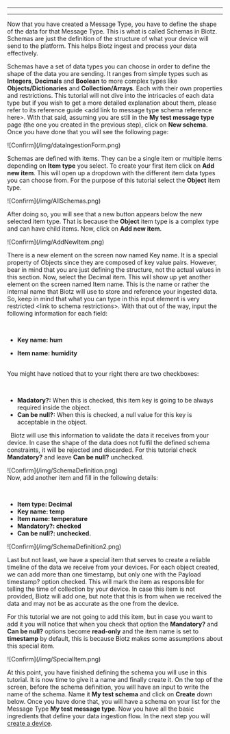 
---

---
Now that you have created a Message Type, you have to define the shape of the data for that Message Type. This is what is called Schemas in Biotz. Schemas are just the definition of the structure of what your device will send to the platform. This helps Biotz ingest and process your data effectively.




Schemas have a set of data types you can choose in order to define the shape of the data you are sending. It ranges from simple types such as **Integers**, **Decimals** and **Boolean** to more complex types like **Objects/Dictionaries** and **Collection/Arrays**. Each with their own properties and restrictions. This tutorial will not dive into the intricacies of each data type but if you wish to get a more detailed explanation about them, please refer to its reference guide \<add link to message type schema reference here>\. With that said, assuming you are still in the **My test message type** page (the one you created in the previous step), click on **New schema**. Once you have done that you will see the following page:

<div class="tutorial-image-container">
    ![Confirm](/img/dataIngestionForm.png)
</div>

Schemas are defined with items. They can be a single item or multiple items depending on **Item type** you select. To create your first item click on **Add new item**. This will open up a dropdown with the different item data types you can choose from. For the purpose of this tutorial select the **Object** item type.

<div class="tutorial-image-container">
    ![Confirm](/img/AllSchemas.png)
</div>


After doing so, you will see that a new button appears below the new selected item type. That is because the **Object** item type is a complex type and can have child items. Now, click on **Add new item**.

<div class="tutorial-image-container">
    ![Confirm](/img/AddNewItem.png)
</div>

There is a new element on the screen now named Key name. It is a special property of Objects since they are composed of key value pairs. However, bear in mind that you are just defining the structure, not the actual values in this section. Now, select the Decimal item. This will show up yet another element on the screen named Item name. This is the name or rather the internal name that Biotz will use to store and reference your ingested data. So, keep in mind that what you can type in this input element is very restricted \<link to schema restrictions>\. With that out of the way, input the following information for each field:

&nbsp;
- **Key name: hum**

- **Item name: humidity**  
&nbsp;

You might have noticed that to your right there are two checkboxes:

&nbsp;
‍

- **Madatory?:** When this is checked, this item key is going to be always required inside the object.
- **Can be null?:** When this is checked, a null value for this key is acceptable in the object.

&nbsp;
Biotz will use this information to validate the data it receives from your device. In case the shape of the data does not fulfil the defined schema constraints, it will be rejected and discarded. For this tutorial check **Mandatory?** and leave **Can be null?** unchecked.

<div class="tutorial-image-container">
    ![Confirm](/img/SchemaDefinition.png)
</div>
Now, add another item and fill in the following details:

‍
- **Item type: Decimal**
- **Key name: temp**
- **Item name: temperature**
- **Mandatory?: checked**
- **Can be null?: unchecked.**

<div class="tutorial-image-container">
    ![Confirm](/img/SchemaDefinition2.png)
</div>

Last but not least, we have a special item that serves to create a reliable timeline of the data we receive from your devices. For each object created, we can add more than one timestamp, but only one with the Payload timestamp? option checked. This will mark the item as responsible for telling the time of collection by your device. In case this item is not provided, Biotz will add one, but note that this is from when we received the data and may not be as accurate as the one from the device.

For this tutorial we are not going to add this item, but in case you want to add it you will notice that when you check that option the **Mandatory?** and **Can be null?** options become **read-only** and the item name is set to **timestamp** by default, this is because Biotz makes some assumptions about this special item.


<div class="tutorial-image-container">
    ![Confirm](/img/SpecialItem.png)
</div>


At this point, you have finished defining the schema you will use in this tutorial. It is now time to give it a name and finally create it. On the top of the screen, before the schema definition, you will have an input to write the name of the schema. Name it **My test schema** and click on **Create** down below. Once you have done that, you will have a schema on your list for the Message Type **My test message type**. Now you have all the basic ingredients that define your data ingestion flow. In the next step you will <a href="./Step 4 - Creating  a device" target="_self">create a device</a>.


‍

